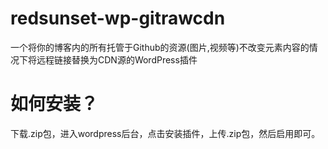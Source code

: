 # redsunset-wp-gitrawcdn
一个将你的博客内的所有托管于Github的资源(图片,视频等)不改变元素内容的情况下将远程链接替换为CDN源的WordPress插件
# 如何安装？
下载.zip包，进入wordpress后台，点击安装插件，上传.zip包，然后启用即可。
